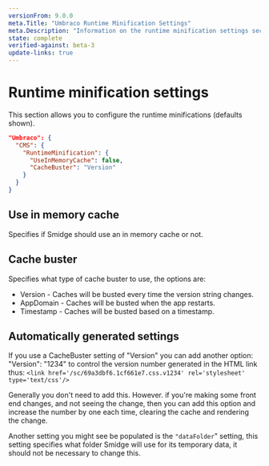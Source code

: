 ```yaml
---
versionFrom: 9.0.0
meta.Title: "Umbraco Runtime Minification Settings"
meta.Description: "Information on the runtime minification settings section"
state: complete
verified-against: beta-3
update-links: true
---
```


# Runtime minification settings

This section allows you to configure the runtime minifications (defaults shown).

```json
"Umbraco": {
  "CMS": {
    "RuntimeMinification": {
      "UseInMemoryCache": false,
      "CacheBuster": "Version"
    }
  }
}
```

## Use in memory cache

Specifies if Smidge should use an in memory cache or not.

## Cache buster

Specifies what type of cache buster to use, the options are:

* Version - Caches will be busted every time the version string changes.
* AppDomain - Caches will be busted when the app restarts.
* Timestamp - Caches will be busted based on a timestamp.

## Automatically generated settings

If you use a CacheBuster setting of "Version" you can add another option: "Version": "1234" to control the version number generated in the HTML link thus: ```<link href='/sc/69a3dbf6.1cf661e7.css.v1234' rel='stylesheet' type='text/css'/>```

Generally you don't need to add this. However. if you're making some front end changes, and not seeing the change, then you can add this option and increase the number by one each time, clearing the cache and rendering the change.

Another setting you might see be populated is the `"dataFolder`" setting, this setting specifies what folder Smidge will use for its temporary data, it should not be necessary to change this.
